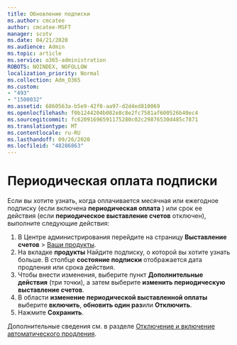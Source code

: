 ```yaml
---
title: Обновление подписки
ms.author: cmcatee
author: cmcatee-MSFT
manager: scotv
ms.date: 04/21/2020
ms.audience: Admin
ms.topic: article
ms.service: o365-administration
ROBOTS: NOINDEX, NOFOLLOW
localization_priority: Normal
ms.collection: Adm_O365
ms.custom:
- "493"
- "1500032"
ms.assetid: 6860563a-b5e9-42f0-aa97-d2d4ed810069
ms.openlocfilehash: f0b1244204b082e8c8e2fc7581af600526b40ec4
ms.sourcegitcommit: fc62091696591175280c02c29876530d485c7871
ms.translationtype: MT
ms.contentlocale: ru-RU
ms.lasthandoff: 09/26/2020
ms.locfileid: "48286863"
---
```

# <a name="subscription-recurring-billing"></a>Периодическая оплата подписки

Если вы хотите узнать, когда оплачивается месячная или ежегодное подписку (если включена **периодическая оплата** ) или срок ее действия (если **периодическое выставление счетов** отключен), выполните следующие действия:
  
1. В Центре администрирования перейдите на страницу **Выставление счетов** \> [Ваши продукты](https://go.microsoft.com/fwlink/p/?linkid=842054).
2. На вкладке **продукты** Найдите подписку, о которой вы хотите узнать больше. В столбце **состояние подписки** отображается дата продления или срока действия.
3. Чтобы внести изменения, выберите пункт **Дополнительные действия** (три точки), а затем выберите **изменить периодическую выставление счетов**.
4. В области **изменение периодической выставленной оплаты** выберите **включить**, **обновить один раз**или **Отключить**.
5. Нажмите **Сохранить**.

Дополнительные сведения см. в разделе [Отключение и включение автоматического продления](https://docs.microsoft.com/microsoft-365/commerce/subscriptions/renew-your-subscription).